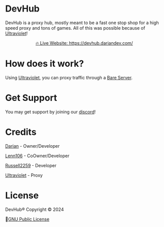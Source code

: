 <!-- <div align="center">
  <a href="https://devhub.dariandev.com/">
    <img src="devhub-logo.png" alt="DevHub Logo" width="200">
  </a>
</div> -->

# DevHub
DevHub is a proxy hub, mostly meant to be a fast one stop shop for a high speed proxy and tons of games. All of this was possible because of  [Ultraviolet](https://github.com/titaniumnetwork-dev/Ultraviolet)!

<div align="center">
  <a href="https://devhub.dariandev.com/">🔥 Live Website: https://devhub.dariandev.com/</a>
</div>

# How does it work?
Using [Ultraviolet](https://github.com/titaniumnetwork-dev/Ultraviolet), you can proxy traffic through a [Bare Server](https://github.com/tomphttp/bare-server-node).

# Get Support
You may get support by joining our [discord](https://dariandev.com/discord)!

# Credits
[Darian](https://github.com/justDarian) - Owner/Developer

[Lenn106](https://github.com/lenn106) - CoOwner/Developer

[Russell2259](https://github.com/Russell2259) - Developer

[Ultraviolet](https://github.com/titaniumnetwork-dev/Ultraviolet) - Proxy

# License

DevHub® Copyright © 2024

📜[GNU Public License](https://github.com/DevTech-Services/DevHub/blob/main/LICENSE.md)
